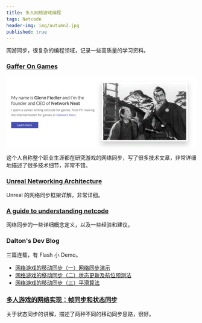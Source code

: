 ```yaml
---
title: 多人网络游戏编程
tags: Netcode
header-img: img/autumn2.jpg
published: true
---
```


网游同步，很复杂的编程领域，记录一些高质量的学习资料。

### [Gaffer On Games](https://gafferongames.com/)

![](/post_img/glenn_fiedler.gif)

这个人自称整个职业生涯都在研究游戏的网络同步，写了很多技术文章，非常详细地描述了很多技术细节，非常不错。


### [Unreal Networking Architecture](https://docs.unrealengine.com/udk/Three/NetworkingOverview.html)

Unreal 的网络同步框架详解，非常详细。


### [A guide to understanding netcode](https://www.gamereplays.org/overwatch/portals.php?show=page&name=overwatch-a-guide-to-understanding-netcode)

网络同步的一些详细概念定义，以及一些经验和建议。

### Dalton's Dev Blog

三篇连载，有 Flash 小 Demo。

+ [网络游戏的移动同步（一）网络同步演示](http://www.zhust.com/index.php/2014/02/%e7%bd%91%e7%bb%9c%e6%b8%b8%e6%88%8f%e7%9a%84%e7%a7%bb%e5%8a%a8%e5%90%8c%e6%ad%a5%ef%bc%88%e4%b8%80%ef%bc%89%e7%bd%91%e7%bb%9c%e5%90%8c%e6%ad%a5%e6%bc%94%e7%a4%ba/)
+ [网络游戏的移动同步（二）状态更新及航位预测法](http://www.zhust.com/index.php/2014/02/%e7%bd%91%e7%bb%9c%e6%b8%b8%e6%88%8f%e7%9a%84%e7%a7%bb%e5%8a%a8%e5%90%8c%e6%ad%a5%ef%bc%88%e4%ba%8c%ef%bc%89%e7%8a%b6%e6%80%81%e6%9b%b4%e6%96%b0%e5%8f%8a%e8%88%aa%e4%bd%8d%e9%a2%84%e6%b5%8b%e6%b3%95/)
+ [网络游戏的移动同步（三）平滑算法](http://www.zhust.com/index.php/2014/02/%E7%BD%91%E7%BB%9C%E6%B8%B8%E6%88%8F%E7%9A%84%E7%A7%BB%E5%8A%A8%E5%90%8C%E6%AD%A5%EF%BC%88%E4%B8%89%EF%BC%89%E5%B9%B3%E6%BB%91%E7%AE%97%E6%B3%95/)

### [多人游戏的网络实现：帧同步和状态同步](https://best33.com/tag/%E7%8A%B6%E6%80%81%E5%90%8C%E6%AD%A5)

关于状态同步的讲解，描述了两种不同的移动同步思路，很好。
